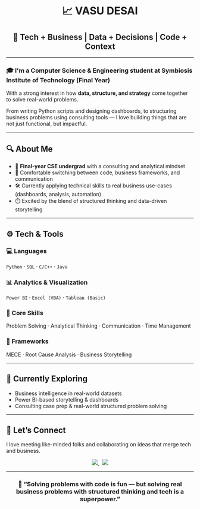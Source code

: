 <h1 align="center">📈 VASU DESAI</h1>

<h2 align="center">🏃 Tech + Business | Data + Decisions | Code + Context</h2>

---

<h3>🎓 I'm a Computer Science & Engineering student at Symbiosis Institute of Technology (Final Year)</h3>  
With a strong interest in how <b>data, structure, and strategy</b> come together to solve real-world problems.

From writing Python scripts and designing dashboards, to structuring business problems using consulting tools — I love building things that are not just functional, but impactful.

---

<h2>🔍 About Me</h2>

- 👾 <b>Final-year CSE undergrad</b> with a consulting and analytical mindset  
- 🧠 Comfortable switching between code, business frameworks, and communication  
- 🛠 Currently applying technical skills to real business use-cases (dashboards, analysis, automation)  
- ⏱️ Excited by the blend of structured thinking and data-driven storytelling  

---

<h2>⚙️ Tech & Tools</h2>

<h3>💻 Languages</h3>  
<code>Python</code> · <code>SQL</code> · <code>C/C++</code> · <code>Java</code>

<h3>📊 Analytics & Visualization</h3>  
<code>Power BI</code> · <code>Excel (VBA)</code> · <code>Tableau (Basic)</code>

<h3>🧠 Core Skills</h3>  
Problem Solving · Analytical Thinking · Communication · Time Management

<h3>🧩 Frameworks</h3>  
MECE · Root Cause Analysis · Business Storytelling

---

<h2>🌱 Currently Exploring</h2>

- Business intelligence in real-world datasets  
- Power BI-based storytelling & dashboards  
- Consulting case prep & real-world structured problem solving  

---

<h2>🤝 Let’s Connect</h2>

<p>I love meeting like-minded folks and collaborating on ideas that merge tech and business.</p>

<p align="center">
  <a href="https://www.linkedin.com/in/vasudesai11">
    <img src="https://img.shields.io/badge/-LinkedIn-0A66C2?style=for-the-badge&logo=linkedin&logoColor=white" />
  </a>
  &nbsp;
  <a href="mailto:vasudesai1111@gmail.com">
    <img src="https://img.shields.io/badge/-Email-D14836?style=for-the-badge&logo=gmail&logoColor=white" />
  </a>
</p>

---

<h3 align="center">💬 “Solving problems with code is fun — but solving real business problems with structured thinking and tech is a superpower.”</h3>
